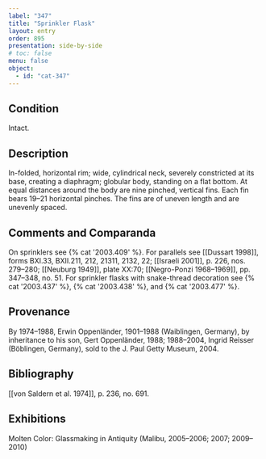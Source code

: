 ```yaml
---
label: "347"
title: "Sprinkler Flask"
layout: entry
order: 895
presentation: side-by-side
# toc: false
menu: false
object:
  - id: "cat-347"
---
```


## Condition

Intact.

## Description

In-folded, horizontal rim; wide, cylindrical neck, severely constricted at its base, creating a diaphragm; globular body, standing on a flat bottom. At equal distances around the body are nine pinched, vertical fins. Each fin bears 19–21 horizontal pinches. The fins are of uneven length and are unevenly spaced.

## Comments and Comparanda

On sprinklers see {% cat '2003.409' %}. For parallels see [[Dussart 1998]], forms BXI.33, BXII.211, 212, 21311, 2132, 22; [[Israeli 2001]], p. 226, nos. 279–280; [[Neuburg 1949]], plate XX:70; [[Negro-Ponzi 1968–1969]], pp. 347–348, no. 51. For sprinkler flasks with snake-thread decoration see {% cat '2003.437' %}, {% cat '2003.438' %}, and {% cat '2003.477' %}.

## Provenance

By 1974–1988, Erwin Oppenländer, 1901–1988 (Waiblingen, Germany), by inheritance to his son, Gert Oppenländer, 1988; 1988–2004, Ingrid Reisser (Böblingen, Germany), sold to the J. Paul Getty Museum, 2004.

## Bibliography

[[von Saldern et al. 1974]], p. 236, no. 691.

## Exhibitions

Molten Color: Glassmaking in Antiquity (Malibu, 2005–2006; 2007; 2009–2010)